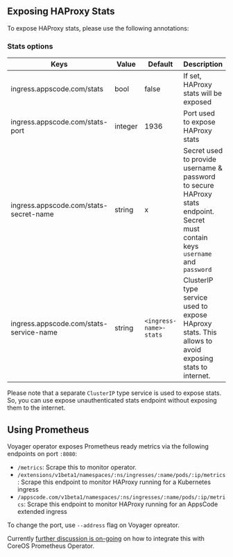 ## Exposing HAProxy Stats
To expose HAProxy stats, please use the following annotations: 

### Stats options
|  Keys  |   Value  |  Default |  Description |
|--------|-----------|----------|-------------|
| ingress.appscode.com/stats | bool | false | If set, HAProxy stats will be exposed |
| ingress.appscode.com/stats-port | integer | 1936 | Port used to expose HAProxy stats |
| ingress.appscode.com/stats-secret-name | string | x | Secret used to provide username & password to secure HAProxy stats endpoint. Secret must contain keys `username` and `password` |
| ingress.appscode.com/stats-service-name | string | `<ingress-name>-stats` | ClusterIP type service used to expose HAproxy stats. This allows to avoid exposing stats to internet. |

Please note that a separate `ClusterIP` type service is used to expose stats. So, you can use expose unauthenticated stats endpoint without exposing them to the internet.

## Using Prometheus
Voyager operator exposes Prometheus ready metrics via the following endpoints on port `:8080`:

 - `/metrics`: Scrape this to monitor operator.
 - `/extensions/v1beta1/namespaces/:ns/ingresses/:name/pods/:ip/metrics` :  Scrape this endpoint to monitor HAProxy running for a Kubernetes ingress
 - `/appscode.com/v1beta1/namespaces/:ns/ingresses/:name/pods/:ip/metrics`: Scrape this endpoint to monitor HAProxy running for an AppsCode extended ingress

To change the port, use `--address` flag on Voyager opreator.

Currently [further discussion is on-going](https://github.com/appscode/voyager/issues/154) on how to integrate this with CoreOS Prometheus Operator.
